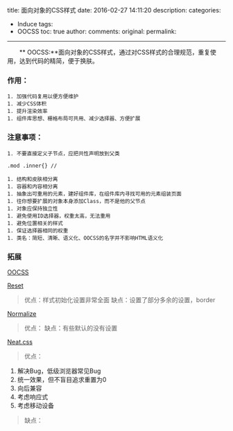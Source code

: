 title: 面向对象的CSS样式
date: 2016-02-27 14:11:20
description: 
categories:
- Induce
tags:
- OOCSS
toc: true
author:
comments:
original:
permalink: 
---
　　** OOCSS:**面向对象的CSS样式，通过对CSS样式的合理规范，重复使用，达到代码的精简，便于换肤。
<!-- more -->



### 作用：

```
1. 加强代码复用以便方便维护
1. 减少CSS体积
1. 提升渲染效率
1. 组件库思想、栅格布局可共用、减少选择器、方便扩展
```
### 注意事项：

```
1. 不要直接定义子节点，应把共性声明放到父类

.mod .inner{} //

1. 结构和皮肤相分离
1. 容器和内容相分离
1. 抽象出可重用的元素，建好组件库，在组件库内寻找可用的元素组装页面
1. 往你想要扩展的对象本身添加Class，而不是他的父节点
1. 对象应保持独立性
1. 避免使用ID选择器，权重太高，无法重用
1. 避免位置相关的样式
1. 保证选择器相同的权重
1. 类名：简短、清晰、语义化、OOCSS的名字并不影响HTML语义化
```

### 拓展
[OOCSS](http://oocss.org "面向对象的CSS网站")

[Reset](htto://meyerweb.com/eric/tools/css/reset/ "")
>优点：样式初始化设置非常全面
缺点：设置了部分多余的设置，border

[Normalize](http://github.com/necolas/normalize.css "")
>优点：
缺点：有些默认的没有设置

[Neat.css](http://thx.github.io/cube/doc/neat/)
>优点：
1. 解决Bug，低级浏览器常见Bug
1. 统一效果，但不盲目追求重置为0
1. 向后兼容
1. 考虑响应式
1. 考虑移动设备

>缺点：